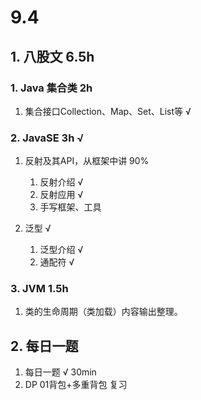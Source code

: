 # 9.4

## 1. 八股文 6.5h

### 1. Java 集合类 2h

1. 集合接口Collection、Map、Set、List等 √

### 2. JavaSE 3h √

1. 反射及其API，从框架中讲 90%
   1. 反射介绍 √
   2. 反射应用 √
   3. 手写框架、工具

2. 泛型 √
   1. 泛型介绍 √
   2. 通配符 √


### 3. JVM 1.5h

1. 类的生命周期（类加载）内容输出整理。



## 2. 每日一题

1. 每日一题 √ 30min
2. DP 01背包+多重背包 复习

